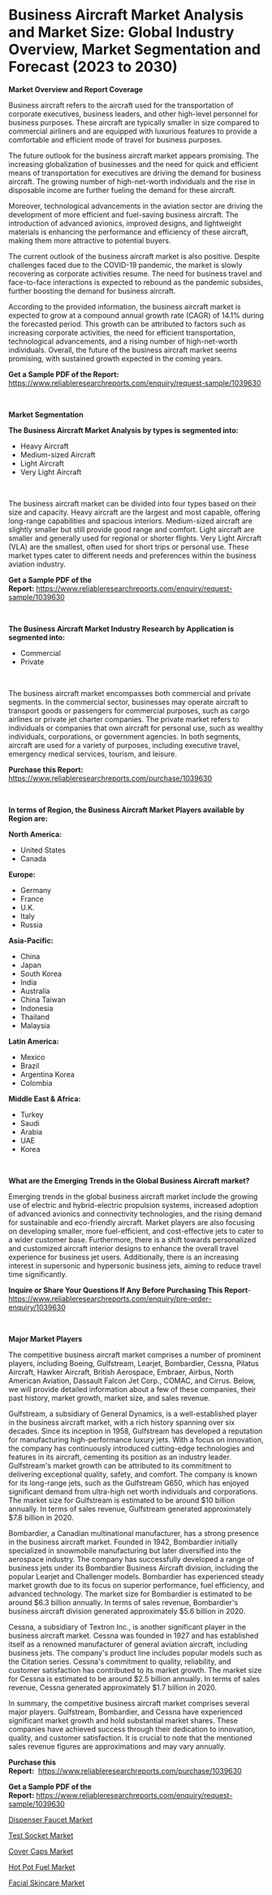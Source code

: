 <p><h1>Business Aircraft Market Analysis and Market Size: Global Industry Overview, Market Segmentation and Forecast (2023 to 2030)</h1></p><p><strong>Market Overview and Report Coverage</strong></p>
<p><p>Business aircraft refers to the aircraft used for the transportation of corporate executives, business leaders, and other high-level personnel for business purposes. These aircraft are typically smaller in size compared to commercial airliners and are equipped with luxurious features to provide a comfortable and efficient mode of travel for business purposes.</p><p>The future outlook for the business aircraft market appears promising. The increasing globalization of businesses and the need for quick and efficient means of transportation for executives are driving the demand for business aircraft. The growing number of high-net-worth individuals and the rise in disposable income are further fueling the demand for these aircraft.</p><p>Moreover, technological advancements in the aviation sector are driving the development of more efficient and fuel-saving business aircraft. The introduction of advanced avionics, improved designs, and lightweight materials is enhancing the performance and efficiency of these aircraft, making them more attractive to potential buyers.</p><p>The current outlook of the business aircraft market is also positive. Despite challenges faced due to the COVID-19 pandemic, the market is slowly recovering as corporate activities resume. The need for business travel and face-to-face interactions is expected to rebound as the pandemic subsides, further boosting the demand for business aircraft.</p><p>According to the provided information, the business aircraft market is expected to grow at a compound annual growth rate (CAGR) of 14.1% during the forecasted period. This growth can be attributed to factors such as increasing corporate activities, the need for efficient transportation, technological advancements, and a rising number of high-net-worth individuals. Overall, the future of the business aircraft market seems promising, with sustained growth expected in the coming years.</p></p>
<p><strong>Get a Sample PDF of the Report:</strong> <a href="https://www.reliableresearchreports.com/enquiry/request-sample/1039630">https://www.reliableresearchreports.com/enquiry/request-sample/1039630</a></p>
<p>&nbsp;</p>
<p><strong>Market Segmentation</strong></p>
<p><strong>The Business Aircraft Market Analysis by types is segmented into:</strong></p>
<p><ul><li>Heavy Aircraft</li><li>Medium-sized Aircraft</li><li>Light Aircraft</li><li>Very Light Aircraft</li></ul></p>
<p>&nbsp;</p>
<p><p>The business aircraft market can be divided into four types based on their size and capacity. Heavy aircraft are the largest and most capable, offering long-range capabilities and spacious interiors. Medium-sized aircraft are slightly smaller but still provide good range and comfort. Light aircraft are smaller and generally used for regional or shorter flights. Very Light Aircraft (VLA) are the smallest, often used for short trips or personal use. These market types cater to different needs and preferences within the business aviation industry.</p></p>
<p><strong>Get a Sample PDF of the Report:</strong>&nbsp;<a href="https://www.reliableresearchreports.com/enquiry/request-sample/1039630">https://www.reliableresearchreports.com/enquiry/request-sample/1039630</a></p>
<p>&nbsp;</p>
<p><strong>The Business Aircraft Market Industry Research by Application is segmented into:</strong></p>
<p><ul><li>Commercial</li><li>Private</li></ul></p>
<p>&nbsp;</p>
<p><p>The business aircraft market encompasses both commercial and private segments. In the commercial sector, businesses may operate aircraft to transport goods or passengers for commercial purposes, such as cargo airlines or private jet charter companies. The private market refers to individuals or companies that own aircraft for personal use, such as wealthy individuals, corporations, or government agencies. In both segments, aircraft are used for a variety of purposes, including executive travel, emergency medical services, tourism, and leisure.</p></p>
<p><strong>Purchase this Report:</strong>&nbsp; <a href="https://www.reliableresearchreports.com/purchase/1039630">https://www.reliableresearchreports.com/purchase/1039630</a></p>
<p>&nbsp;</p>
<p><strong>In terms of Region, the Business Aircraft Market Players available by Region are:</strong></p>
<p>
    <p> <strong> North America: </strong>
        <ul>
            <li>United States</li>
            <li>Canada</li>
        </ul>
        </p> 
    <p> <strong> Europe: </strong>
        <ul>
            <li>Germany</li>
            <li>France</li>
            <li>U.K.</li>
            <li>Italy</li>
            <li>Russia</li>
        </ul>
        </p> 
    <p> <strong> Asia-Pacific: </strong>
        <ul>
            <li>China</li>
            <li>Japan</li>
            <li>South Korea</li>
            <li>India</li>
            <li>Australia</li>
            <li>China Taiwan</li>
            <li>Indonesia</li>
            <li>Thailand</li>
            <li>Malaysia</li>
        </ul>
        </p> 
    <p> <strong> Latin America: </strong>
        <ul>
            <li>Mexico</li>
            <li>Brazil</li>
            <li>Argentina Korea</li>
            <li>Colombia</li>
        </ul>
        </p> 
    <p> <strong> Middle East & Africa: </strong>
        <ul>
            <li>Turkey</li>
            <li>Saudi</li>
            <li>Arabia</li>
            <li>UAE</li>
            <li>Korea</li>
        </ul>
    </p>
    </p>
<p>&nbsp;</p>
<p><strong>What are the Emerging Trends in the Global Business Aircraft market?</strong></p>
<p><p>Emerging trends in the global business aircraft market include the growing use of electric and hybrid-electric propulsion systems, increased adoption of advanced avionics and connectivity technologies, and the rising demand for sustainable and eco-friendly aircraft. Market players are also focusing on developing smaller, more fuel-efficient, and cost-effective jets to cater to a wider customer base. Furthermore, there is a shift towards personalized and customized aircraft interior designs to enhance the overall travel experience for business jet users. Additionally, there is an increasing interest in supersonic and hypersonic business jets, aiming to reduce travel time significantly.</p></p>
<p><strong>Inquire or Share Your Questions If Any Before Purchasing This Report</strong>- <a href="https://www.reliableresearchreports.com/enquiry/pre-order-enquiry/1039630">https://www.reliableresearchreports.com/enquiry/pre-order-enquiry/1039630</a></p>
<p>&nbsp;</p>
<p><strong>Major Market Players</strong></p>
<p><p>The competitive business aircraft market comprises a number of prominent players, including Boeing, Gulfstream, Learjet, Bombardier, Cessna, Pilatus Aircraft, Hawker Aircraft, British Aerospace, Embraer, Airbus, North American Aviation, Dassault Falcon Jet Corp., COMAC, and Cirrus. Below, we will provide detailed information about a few of these companies, their past history, market growth, market size, and sales revenue.</p><p>Gulfstream, a subsidiary of General Dynamics, is a well-established player in the business aircraft market, with a rich history spanning over six decades. Since its inception in 1958, Gulfstream has developed a reputation for manufacturing high-performance luxury jets. With a focus on innovation, the company has continuously introduced cutting-edge technologies and features in its aircraft, cementing its position as an industry leader. Gulfstream's market growth can be attributed to its commitment to delivering exceptional quality, safety, and comfort. The company is known for its long-range jets, such as the Gulfstream G650, which has enjoyed significant demand from ultra-high net worth individuals and corporations. The market size for Gulfstream is estimated to be around $10 billion annually. In terms of sales revenue, Gulfstream generated approximately $7.8 billion in 2020.</p><p>Bombardier, a Canadian multinational manufacturer, has a strong presence in the business aircraft market. Founded in 1942, Bombardier initially specialized in snowmobile manufacturing but later diversified into the aerospace industry. The company has successfully developed a range of business jets under its Bombardier Business Aircraft division, including the popular Learjet and Challenger models. Bombardier has experienced steady market growth due to its focus on superior performance, fuel efficiency, and advanced technology. The market size for Bombardier is estimated to be around $6.3 billion annually. In terms of sales revenue, Bombardier's business aircraft division generated approximately $5.6 billion in 2020.</p><p>Cessna, a subsidiary of Textron Inc., is another significant player in the business aircraft market. Cessna was founded in 1927 and has established itself as a renowned manufacturer of general aviation aircraft, including business jets. The company's product line includes popular models such as the Citation series. Cessna's commitment to quality, reliability, and customer satisfaction has contributed to its market growth. The market size for Cessna is estimated to be around $2.5 billion annually. In terms of sales revenue, Cessna generated approximately $1.7 billion in 2020.</p><p>In summary, the competitive business aircraft market comprises several major players. Gulfstream, Bombardier, and Cessna have experienced significant market growth and hold substantial market shares. These companies have achieved success through their dedication to innovation, quality, and customer satisfaction. It is crucial to note that the mentioned sales revenue figures are approximations and may vary annually.</p></p>
<p><strong>Purchase this Report:</strong>&nbsp;&nbsp;<a href="https://www.reliableresearchreports.com/purchase/1039630">https://www.reliableresearchreports.com/purchase/1039630</a></p>
<p></p>
<p><strong>Get a Sample PDF of the Report:</strong>&nbsp;<a href="https://www.reliableresearchreports.com/enquiry/request-sample/1039630">https://www.reliableresearchreports.com/enquiry/request-sample/1039630</a></p>
<p><p><a href="https://medium.com/@cierrahayes645/dispenser-faucet-market-outlook-industry-overview-and-forecast-2023-to-2030-4b721bedd025">Dispenser Faucet Market</a></p><p><a href="https://medium.com/@jerrodhilll68/test-socket-market-trends-and-market-analysis-forecasted-for-period-2023-2030-30333f0bd39a">Test Socket Market</a></p><p><a href="https://medium.com/@royalhoeger626/cover-caps-nbsp-market-focuses-on-market-share-size-and-projected-forecast-till-2030-2be889e5f88c">Cover Caps Market</a></p><p><a href="https://medium.com/@boydsmitham726/hot-pot-fuel-market-size-market-outlook-and-market-forecast-2023-to-2030-44cfea50d887">Hot Pot Fuel Market</a></p><p><a href="https://medium.com/@joanacasper19/facial-skincare-market-furnishes-information-on-market-share-market-trends-and-market-growth-92cac81de39b">Facial Skincare Market</a></p></p>